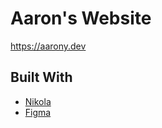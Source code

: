 # Aaron's Website
https://aarony.dev

## Built With
- [Nikola](https://getnikola.com)
- [Figma](https://figma.com)

